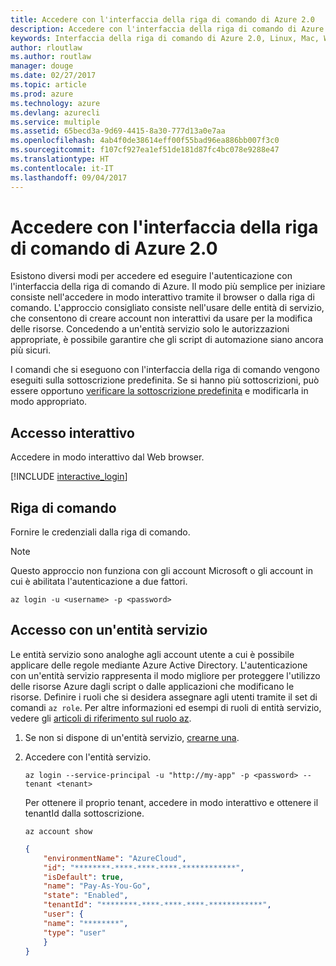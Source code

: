 ```yaml
---
title: Accedere con l'interfaccia della riga di comando di Azure 2.0
description: Accedere con l'interfaccia della riga di comando di Azure 2.0 su Linux, Mac o Windows.
keywords: Interfaccia della riga di comando di Azure 2.0, Linux, Mac, Windows, OS X, Ubuntu, Debian, CentOS, RHEL, SUSE, CoreOS, Docker, Windows, Python, PIP
author: rloutlaw
ms.author: routlaw
manager: douge
ms.date: 02/27/2017
ms.topic: article
ms.prod: azure
ms.technology: azure
ms.devlang: azurecli
ms.service: multiple
ms.assetid: 65becd3a-9d69-4415-8a30-777d13a0e7aa
ms.openlocfilehash: 4ab4f0de38614eff00f55bad96ea886bb007f3c0
ms.sourcegitcommit: f107cf927ea1ef51de181d87fc4bc078e9288e47
ms.translationtype: HT
ms.contentlocale: it-IT
ms.lasthandoff: 09/04/2017
---
```

# <a name="log-in-with-azure-cli-20"></a>Accedere con l'interfaccia della riga di comando di Azure 2.0

Esistono diversi modi per accedere ed eseguire l'autenticazione con l'interfaccia della riga di comando di Azure. Il modo più semplice per iniziare consiste nell'accedere in modo interattivo tramite il browser o dalla riga di comando. L'approccio consigliato consiste nell'usare delle entità di servizio, che consentono di creare account non interattivi da usare per la modifica delle risorse. Concedendo a un'entità servizio solo le autorizzazioni appropriate, è possibile garantire che gli script di automazione siano ancora più sicuri.

I comandi che si eseguono con l'interfaccia della riga di comando vengono eseguiti sulla sottoscrizione predefinita.  Se si hanno più sottoscrizioni, può essere opportuno [verificare la sottoscrizione predefinita](manage-azure-subscriptions-azure-cli.md) e modificarla in modo appropriato.

## <a name="interactive-log-in"></a>Accesso interattivo

Accedere in modo interattivo dal Web browser.

[!INCLUDE [interactive_login](includes/interactive-login.md)]

## <a name="command-line"></a>Riga di comando

Fornire le credenziali dalla riga di comando.

> [!Note]
> Questo approccio non funziona con gli account Microsoft o gli account in cui è abilitata l'autenticazione a due fattori.

```azurecli-interactive
az login -u <username> -p <password>
```

## <a name="logging-in-with-a-service-principal"></a>Accesso con un'entità servizio

Le entità servizio sono analoghe agli account utente a cui è possibile applicare delle regole mediante Azure Active Directory.
L'autenticazione con un'entità servizio rappresenta il modo migliore per proteggere l'utilizzo delle risorse Azure dagli script o dalle applicazioni che modificano le risorse.
Definire i ruoli che si desidera assegnare agli utenti tramite il set di comandi `az role`.
Per altre informazioni ed esempi di ruoli di entità servizio, vedere gli [articoli di riferimento sul ruolo az](https://docs.microsoft.com/cli/azure/role.md).

1. Se non si dispone di un'entità servizio, [crearne una](create-an-azure-service-principal-azure-cli.md).

1. Accedere con l'entità servizio.

   ```azurecli-interactive
   az login --service-principal -u "http://my-app" -p <password> --tenant <tenant>
   ```

   Per ottenere il proprio tenant, accedere in modo interattivo e ottenere il tenantId dalla sottoscrizione.

   ```azurecli
   az account show
   ```

   ```json
   {
       "environmentName": "AzureCloud",
       "id": "********-****-****-****-************",
       "isDefault": true,
       "name": "Pay-As-You-Go",
       "state": "Enabled",
       "tenantId": "********-****-****-****-************",
       "user": {
       "name": "********",
       "type": "user"
       }
   }
   ```
